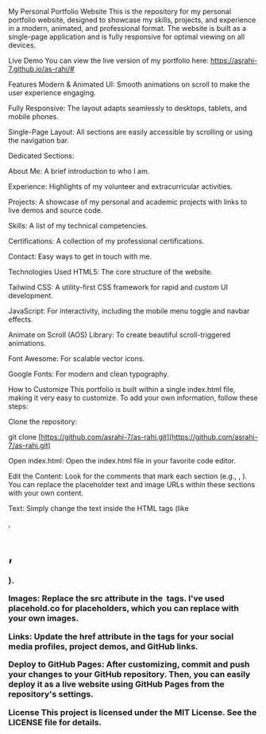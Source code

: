 My Personal Portfolio Website
This is the repository for my personal portfolio website, designed to showcase my skills, projects, and experience in a modern, animated, and professional format. The website is built as a single-page application and is fully responsive for optimal viewing on all devices.

Live Demo
You can view the live version of my portfolio here: https://asrahi-7.github.io/as-rahi/#

Features
Modern & Animated UI: Smooth animations on scroll to make the user experience engaging.

Fully Responsive: The layout adapts seamlessly to desktops, tablets, and mobile phones.

Single-Page Layout: All sections are easily accessible by scrolling or using the navigation bar.

Dedicated Sections:

About Me: A brief introduction to who I am.

Experience: Highlights of my volunteer and extracurricular activities.

Projects: A showcase of my personal and academic projects with links to live demos and source code.

Skills: A list of my technical competencies.

Certifications: A collection of my professional certifications.

Contact: Easy ways to get in touch with me.

Technologies Used
HTML5: The core structure of the website.

Tailwind CSS: A utility-first CSS framework for rapid and custom UI development.

JavaScript: For interactivity, including the mobile menu toggle and navbar effects.

Animate on Scroll (AOS) Library: To create beautiful scroll-triggered animations.

Font Awesome: For scalable vector icons.

Google Fonts: For modern and clean typography.

How to Customize
This portfolio is built within a single index.html file, making it very easy to customize. To add your own information, follow these steps:

Clone the repository:

git clone [https://github.com/asrahi-7/as-rahi.git](https://github.com/asrahi-7/as-rahi.git)

Open index.html: Open the index.html file in your favorite code editor.

Edit the Content: Look for the comments that mark each section (e.g., <!-- About Me Section -->, <!-- Projects Section -->). You can replace the placeholder text and image URLs within these sections with your own content.

Text: Simply change the text inside the HTML tags (like <p>, <h1>, <h3>).

Images: Replace the src attribute in the <img> tags. I've used placehold.co for placeholders, which you can replace with your own images.

Links: Update the href attribute in the <a> tags for your social media profiles, project demos, and GitHub links.

Deploy to GitHub Pages: After customizing, commit and push your changes to your GitHub repository. Then, you can easily deploy it as a live website using GitHub Pages from the repository's settings.

License
This project is licensed under the MIT License. See the LICENSE file for details.
